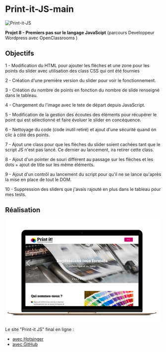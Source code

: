 # Print-it-JS-main

![Print-it-JS](./Banner-Print-it.png)

**Projet 8 - Premiers pas sur le langage JavaScipt** (parcours Developpeur Wordpress avec OpenClassrooms )

## Objectifs

1 - Modification du HTML pour ajouter les flèches et une zone pour les points du slider avec utilisation des class CSS qui ont été fournies

2 - Création d'une première version du slider pour voir le fonctionnement.

3 - Création du nombre de points en fonction du nombre de slide renseigné dans le tableau.

4 - Chargement du l'image avec le tete de départ depuis JavaScript.

5 - Modification de la gestion des écoutes des éléments pour récupérer le point qui est sélectionné et faire évoluer le slider en concéquence.

6 - Nettoyage du code (code inutil retiré) et ajout d'une sécurité quand on clic à côté des points.

7 - Ajout une class pour que les flèches du slider soient cachées tant que le script JS n'est pas lancé. Ce dernier au lancement, ira retirer cette class.

8 - Ajout d'un pointer de souri différent au passage sur les flèches et les dots + ajout de title sur les même éléments.

9 - Ajout d'un contrôl au lancement du script pour qu'il ne se lance qu'après la mise en place de tout le DOM.

10 - Suppression des sliders que j'avais rajouté en plus dans le tableau pour mes tests.

## Réalisation

![Print-it JS](/assets/images/computer_print_it.png)

Le site "Print-it JS" final en ligne :

- [avec Hotsinger](https://smouron.github.io/Print-it-JS-main/)
- [avec GitHub](https://stephane-mouron.fr/print-it/)
